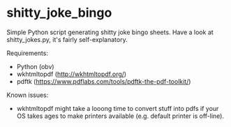 # shitty_joke_bingo

Simple Python script generating shitty joke bingo sheets. Have a look at shitty_jokes.py, it's fairly self-explanatory.

Requirements:
* Python  (obv)
* wkhtmltopdf  (http://wkhtmltopdf.org/)
* pdftk (https://www.pdflabs.com/tools/pdftk-the-pdf-toolkit/)

Known issues: 
* wkhtmltopdf might take a looong time to convert stuff into pdfs if your OS takes ages to make printers available (e.g. default printer is off-line).

